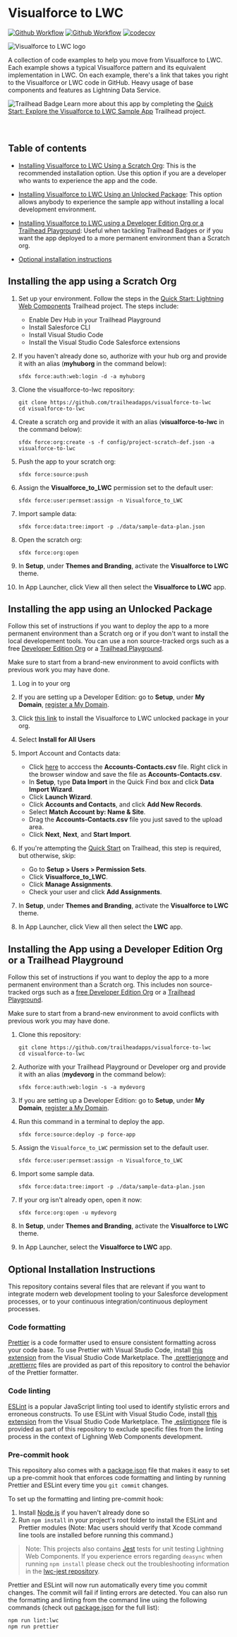 # Visualforce to LWC

[![Github Workflow](<https://github.com/trailheadapps/visualforce-to-lwc/workflows/Salesforce%20DX%20(scratch%20org)/badge.svg?branch=master>)](https://github.com/trailheadapps/visualforce-to-lwc/actions?query=workflow%3A%22Salesforce+DX+%28scratch+org%29%22) [![Github Workflow](https://github.com/trailheadapps/visualforce-to-lwc/workflows/Packaging/badge.svg?branch=master)](https://github.com/trailheadapps/visualforce-to-lwc/actions?query=workflow%3A%22Packaging%22) [![codecov](https://codecov.io/gh/trailheadapps/visualforce-to-lwc/branch/master/graph/badge.svg)](https://codecov.io/gh/trailheadapps/visualforce-to-lwc)

![Visualforce to LWC logo](vf-to-lwc-logo.png)

A collection of code examples to help you move from Visualforce to LWC. Each example shows a typical Visualforce pattern and its equivalent implementation in LWC. On each example, there's a link that takes you right to the Visualforce or LWC code in GitHub. Heavy usage of base components and features as Lightning Data Service.

<div>
    <img src="https://res.cloudinary.com/hy4kyit2a/f_auto,fl_lossy,q_70,w_50/learn/projects/quick-start-explore-the-visualforce-to-lwc-sample-app/9e3d54bf2af4e57a3581ed6c2386b473_badge.png" align="left" alt="Trailhead Badge"/>
    Learn more about this app by completing the <a href="https://trailhead.salesforce.com/en/content/learn/projects/quick-start-explore-the-visualforce-to-lwc-sample-app">Quick Start: Explore the Visualforce to LWC Sample App</a> Trailhead project.
    <br/>
    <br/>
    <br/>
</div>

## Table of contents

-   [Installing Visualforce to LWC Using a Scratch Org](#installing-the-app-using-a-scratch-org): This is the recommended installation option. Use this option if you are a developer who wants to experience the app and the code.

-   [Installing Visualforce to LWC Using an Unlocked Package](#installing-the-app-using-an-unlocked-package): This option allows anybody to experience the sample app without installing a local development environment.

-   [Installing Visualforce to LWC using a Developer Edition Org or a Trailhead Playground](#installing-the-app-using-a-developer-edition-org-or-a-trailhead-playground): Useful when tackling Trailhead Badges or if you want the app deployed to a more permanent environment than a Scratch org.

-   [Optional installation instructions](#optional-installation-instructions)

## Installing the app using a Scratch Org

1. Set up your environment. Follow the steps in the [Quick Start: Lightning Web Components](https://trailhead.salesforce.com/content/learn/projects/quick-start-lightning-web-components/) Trailhead project. The steps include:

    - Enable Dev Hub in your Trailhead Playground
    - Install Salesforce CLI
    - Install Visual Studio Code
    - Install the Visual Studio Code Salesforce extensions

1. If you haven't already done so, authorize with your hub org and provide it with an alias (**myhuborg** in the command below):

    ```
    sfdx force:auth:web:login -d -a myhuborg
    ```

1. Clone the visualforce-to-lwc repository:

    ```
    git clone https://github.com/trailheadapps/visualforce-to-lwc
    cd visualforce-to-lwc
    ```

1. Create a scratch org and provide it with an alias (**visualforce-to-lwc** in the command below):

    ```
    sfdx force:org:create -s -f config/project-scratch-def.json -a visualforce-to-lwc
    ```

1. Push the app to your scratch org:

    ```
    sfdx force:source:push
    ```

1. Assign the **Visualforce_to_LWC** permission set to the default user:

    ```
    sfdx force:user:permset:assign -n Visualforce_to_LWC
    ```

1. Import sample data:

    ```
    sfdx force:data:tree:import -p ./data/sample-data-plan.json
    ```

1. Open the scratch org:

    ```
    sfdx force:org:open
    ```

1. In **Setup**, under **Themes and Branding**, activate the **Visualforce to LWC** theme.

1. In App Launcher, click View all then select the **Visualforce to LWC** app.

## Installing the app using an Unlocked Package

Follow this set of instructions if you want to deploy the app to a more permanent environment than a Scratch org or if you don't want to install the local developement tools. You can use a non source-tracked orgs such as a free [Developer Edition Org](https://developer.salesforce.com/signup) or a [Trailhead Playground](https://trailhead.salesforce.com/).

Make sure to start from a brand-new environment to avoid conflicts with previous work you may have done.

1. Log in to your org

1. If you are setting up a Developer Edition: go to **Setup**, under **My Domain**, [register a My Domain](https://help.salesforce.com/articleView?id=domain_name_setup.htm&type=5).

1. Click [this link](https://login.salesforce.com/packaging/installPackage.apexp?p0=04t3h000004RZukAAG) to install the Visualforce to LWC unlocked package in your org.

1. Select **Install for All Users**

1. Import Account and Contacts data:

    - Click [here](https://raw.githubusercontent.com/trailheadapps/visualforce-to-lwc/master/data/Accounts-Contacts.csv) to acccess the **Accounts-Contacts.csv** file. Right click in the browser window and save the file as **Accounts-Contacts.csv**.
    - In **Setup**, type **Data Import** in the Quick Find box and click **Data Import Wizard**.
    - Click **Launch Wizard**.
    - Click **Accounts and Contacts**, and click **Add New Records**.
    - Select **Match Account by: Name & Site**.
    - Drag the **Accounts-Contacts.csv** file you just saved to the upload area.
    - Click **Next**, **Next**, and **Start Import**.

1. If you're attempting the [Quick Start](https://trailhead.salesforce.com/en/content/learn/projects/quick-start-visualforce-to-lwc-sample-app) on Trailhead, this step is required, but otherwise, skip:

    - Go to **Setup > Users > Permission Sets**.
    - Click **Visualforce_to_LWC**.
    - Click **Manage Assignments**.
    - Check your user and click **Add Assignments**.

1. In **Setup**, under **Themes and Branding**, activate the **Visualforce to LWC** theme.

1. In App Launcher, click View all then select the **LWC** app.

## Installing the App using a Developer Edition Org or a Trailhead Playground

Follow this set of instructions if you want to deploy the app to a more permanent environment than a Scratch org.
This includes non source-tracked orgs such as a [free Developer Edition Org](https://developer.salesforce.com/signup) or a [Trailhead Playground](https://trailhead.salesforce.com/).

Make sure to start from a brand-new environment to avoid conflicts with previous work you may have done.

1. Clone this repository:

    ```
    git clone https://github.com/trailheadapps/visualforce-to-lwc
    cd visualforce-to-lwc
    ```

1. Authorize with your Trailhead Playground or Developer org and provide it with an alias (**mydevorg** in the command below):

    ```
    sfdx force:auth:web:login -s -a mydevorg
    ```

1. If you are setting up a Developer Edition: go to **Setup**, under **My Domain**, [register a My Domain](https://help.salesforce.com/articleView?id=domain_name_setup.htm&type=5).

1. Run this command in a terminal to deploy the app.

    ```
    sfdx force:source:deploy -p force-app
    ```

1. Assign the `Visualforce_to_LWC` permission set to the default user.

    ```
    sfdx force:user:permset:assign -n Visualforce_to_LWC
    ```

1. Import some sample data.

    ```
    sfdx force:data:tree:import -p ./data/sample-data-plan.json
    ```

1. If your org isn't already open, open it now:

    ```
    sfdx force:org:open -u mydevorg
    ```

1. In **Setup**, under **Themes and Branding**, activate the **Visualforce to LWC** theme.

1. In App Launcher, select the **Visualforce to LWC** app.

## Optional Installation Instructions

This repository contains several files that are relevant if you want to integrate modern web development tooling to your Salesforce development processes, or to your continuous integration/continuous deployment processes.

### Code formatting

[Prettier](https://prettier.io/) is a code formatter used to ensure consistent formatting across your code base. To use Prettier with Visual Studio Code, install [this extension](https://marketplace.visualstudio.com/items?itemName=esbenp.prettier-vscode) from the Visual Studio Code Marketplace. The [.prettierignore](/.prettierignore) and [.prettierrc](/.prettierrc) files are provided as part of this repository to control the behavior of the Prettier formatter.

### Code linting

[ESLint](https://eslint.org/) is a popular JavaScript linting tool used to identify stylistic errors and erroneous constructs. To use ESLint with Visual Studio Code, install [this extension](https://marketplace.visualstudio.com/items?itemName=salesforce.salesforcedx-vscode-lwc) from the Visual Studio Code Marketplace. The [.eslintignore](/.eslintignore) file is provided as part of this repository to exclude specific files from the linting process in the context of Lighning Web Components development.

### Pre-commit hook

This repository also comes with a [package.json](./package.json) file that makes it easy to set up a pre-commit hook that enforces code formatting and linting by running Prettier and ESLint every time you `git commit` changes.

To set up the formatting and linting pre-commit hook:

1. Install [Node.js](https://nodejs.org) if you haven't already done so
1. Run `npm install` in your project's root folder to install the ESLint and Prettier modules (Note: Mac users should verify that Xcode command line tools are installed before running this command.)

> Note: This projects also contains [Jest](https://jestjs.io) tests for unit testing Lightning Web Components. If you experience errors regarding `deasync` when running `npm install` please check out the troubleshooting information in the [lwc-jest repository](https://github.com/salesforce/lwc-jest#troubleshooting-deasync-installation-errors).

Prettier and ESLint will now run automatically every time you commit changes. The commit will fail if linting errors are detected. You can also run the formatting and linting from the command line using the following commands (check out [package.json](./package.json) for the full list):

```
npm run lint:lwc
npm run prettier
```
